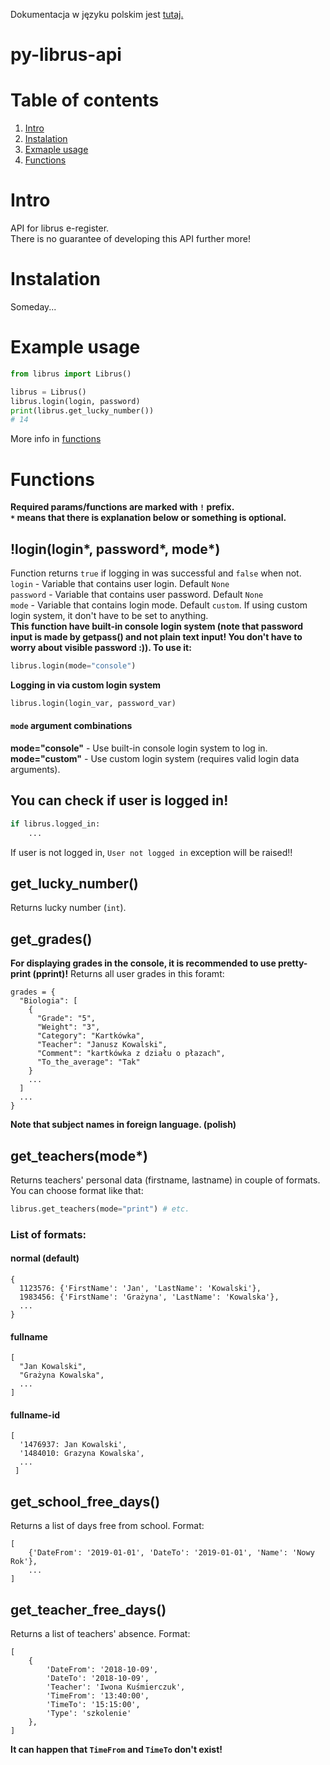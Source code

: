 Dokumentacja w języku polskim jest [tutaj.](README_pl.md)
# py-librus-api
# Table of contents
1. [Intro](#intro)
2. [Instalation](#instalation)
3. [Exmaple usage](#example-usage)
4. [Functions](#functions)
# Intro
API for librus e-register.<br>
There is no guarantee of developing this API further more!
# Instalation
Someday...
# Example usage
```python
from librus import Librus()

librus = Librus()
librus.login(login, password)
print(librus.get_lucky_number())
# 14
```
More info in [functions](#functions)
# Functions
**Required params/functions are marked with `!` prefix.**<br>
**`*` means that there is explanation below or something is optional.**
## !login(login*, password*, mode*)
Function returns `true` if logging in was successful and `false` when not.<br>
`login` - Variable that contains user login. Default `None`<br>
`password` - Variable that contains user password. Default `None`<br>
`mode` - Variable that contains login mode. Default `custom`. If using custom login system, it don't have to be set to anything.<br>
**This function have built-in console login system (note that password input is made by getpass() and not plain text input! You don't have to worry about visible password :)). To use it:**
```python
librus.login(mode="console")
```
**Logging in via custom login system**
```python
librus.login(login_var, password_var)
```
#### `mode` argument combinations
**mode="console"** - Use built-in console login system to log in.<br>
**mode="custom"** - Use custom login system (requires valid login data arguments).<br>
## You can check if user is logged in!
```python
if librus.logged_in:
    ...
```
If user is not logged in, `User not logged in` exception will be raised!!
## get_lucky_number()
Returns lucky number (`int`).
## get_grades()
**For displaying grades in the console, it is recommended to use pretty-print (pprint)!**
Returns all user grades in this foramt:<br>
```
grades = {
  "Biologia": [
    {
      "Grade": "5",
      "Weight": "3",
      "Category": "Kartkówka",
      "Teacher": "Janusz Kowalski",
      "Comment": "kartkówka z działu o płazach",
      "To_the_average": "Tak"
    }
    ...
  ]
  ...
}
```
**Note that subject names in foreign language. (polish)**
## get_teachers(mode*)
Returns teachers' personal data (firstname, lastname) in couple of formats.
You can choose format like that:
```python
librus.get_teachers(mode="print") # etc.
```
### List of formats:
#### normal (default)
```
{
  1123576: {'FirstName': 'Jan', 'LastName': 'Kowalski'},
  1983456: {'FirstName': 'Grażyna', 'LastName': 'Kowalska'},
  ...
}
```
#### fullname
```
[
  "Jan Kowalski",
  "Grażyna Kowalska",
  ...
]
```
#### fullname-id
```
[
  '1476937: Jan Kowalski',
  '1484010: Grazyna Kowalska',
  ...
 ]
```
## get_school_free_days()
Returns a list of days free from school.
Format:
```
[
    {'DateFrom': '2019-01-01', 'DateTo': '2019-01-01', 'Name': 'Nowy Rok'},
    ...
]
```
## get_teacher_free_days()
Returns a list of teachers' absence.
Format:
```
[
    {
        'DateFrom': '2018-10-09',
        'DateTo': '2018-10-09',
        'Teacher': 'Iwona Kuśmierczuk',
        'TimeFrom': '13:40:00',
        'TimeTo': '15:15:00',
        'Type': 'szkolenie'
    },
]
```
**It can happen that `TimeFrom` and `TimeTo` don't exist!**

